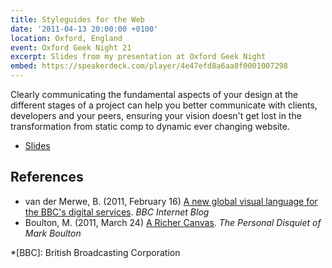 ```yaml
---
title: Styleguides for the Web
date: '2011-04-13 20:00:00 +0100'
location: Oxford, England
event: Oxford Geek Night 21
excerpt: Slides from my presentation at Oxford Geek Night
embed: https://speakerdeck.com/player/4e47efd8a6aa8f0001007298
---
```

Clearly communicating the fundamental aspects of your design at the different stages of a project can help you better communicate with clients, developers and your peers, ensuring your vision doesn't get lost in the transformation from static comp to dynamic ever changing website.

  * [Slides](http://speakerdeck.com/paulrobertlloyd/styleguides-for-the-web-2011)

## References

  * van der Merwe, B. (2011, February 16) [A new global visual language for the BBC's digital services](http://www.bbc.co.uk/blogs/bbcinternet/2010/02/a_new_global_visual_language_f.html). <cite>BBC Internet Blog</cite>
  * Boulton, M. (2011, March 24) [A Richer Canvas](http://www.markboulton.co.uk/journal/a-richer-canvas). <cite>The Personal Disquiet of Mark Boulton</cite>

*[BBC]: British Broadcasting Corporation
